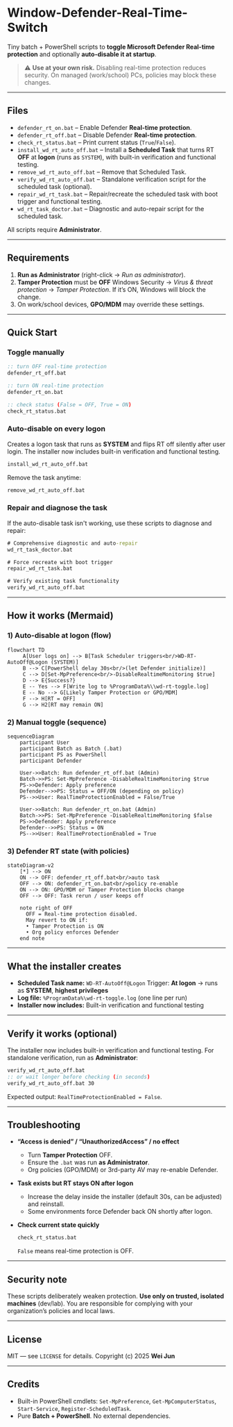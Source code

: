 # Window-Defender-Real-Time-Switch

Tiny batch + PowerShell scripts to **toggle Microsoft Defender Real-time protection** and optionally **auto-disable it at startup**.

> ⚠️ **Use at your own risk.** Disabling real-time protection reduces security. On managed (work/school) PCs, policies may block these changes.

---

## Files

* `defender_rt_on.bat` – Enable Defender **Real-time protection**.
* `defender_rt_off.bat` – Disable Defender **Real-time protection**.
* `check_rt_status.bat` – Print current status (`True`/`False`).
* `install_wd_rt_auto_off.bat` – Install a **Scheduled Task** that turns RT **OFF** at **logon** (runs as `SYSTEM`), with built-in verification and functional testing.
* `remove_wd_rt_auto_off.bat` – Remove that Scheduled Task.
* `verify_wd_rt_auto_off.bat` – Standalone verification script for the scheduled task (optional).
* `repair_wd_rt_task.bat` – Repair/recreate the scheduled task with boot trigger and functional testing.
* `wd_rt_task_doctor.bat` – Diagnostic and auto-repair script for the scheduled task.

All scripts require **Administrator**.

---

## Requirements

1. **Run as Administrator** (right-click → *Run as administrator*).
2. **Tamper Protection** must be **OFF**
   Windows Security → *Virus & threat protection* → *Tamper Protection*.
   If it’s ON, Windows will block the change.
3. On work/school devices, **GPO/MDM** may override these settings.

---

## Quick Start

### Toggle manually

```bat
:: turn OFF real-time protection
defender_rt_off.bat

:: turn ON real-time protection
defender_rt_on.bat

:: check status (False = OFF, True = ON)
check_rt_status.bat
```

### Auto-disable on every logon

Creates a logon task that runs as **SYSTEM** and flips RT off silently after user login. The installer now includes built-in verification and functional testing.

```bat
install_wd_rt_auto_off.bat
```

Remove the task anytime:

```bat
remove_wd_rt_auto_off.bat
```

### Repair and diagnose the task

If the auto-disable task isn't working, use these scripts to diagnose and repair:

```bat
# Comprehensive diagnostic and auto-repair
wd_rt_task_doctor.bat

# Force recreate with boot trigger
repair_wd_rt_task.bat

# Verify existing task functionality
verify_wd_rt_auto_off.bat
```

---

## How it works (Mermaid)

### 1) Auto-disable at logon (flow)

```mermaid
flowchart TD
     A[User logs on] --> B[Task Scheduler triggers<br/>WD-RT-AutoOff@Logon (SYSTEM)]
     B --> C[PowerShell delay 30s<br/>(let Defender initialize)]
     C --> D[Set-MpPreference<br/>-DisableRealtimeMonitoring $true]
     D --> E{Success?}
     E -- Yes --> F[Write log to %ProgramData%\\wd-rt-toggle.log]
     E -- No --> G[Likely Tamper Protection or GPO/MDM]
     F --> H[RT = OFF]
     G --> H2[RT may remain ON]
```

### 2) Manual toggle (sequence)

```mermaid
sequenceDiagram
    participant User
    participant Batch as Batch (.bat)
    participant PS as PowerShell
    participant Defender

    User->>Batch: Run defender_rt_off.bat (Admin)
    Batch->>PS: Set-MpPreference -DisableRealtimeMonitoring $true
    PS->>Defender: Apply preference
    Defender-->>PS: Status = OFF/ON (depending on policy)
    PS-->>User: RealTimeProtectionEnabled = False/True

    User->>Batch: Run defender_rt_on.bat (Admin)
    Batch->>PS: Set-MpPreference -DisableRealtimeMonitoring $false
    PS->>Defender: Apply preference
    Defender-->>PS: Status = ON
    PS-->>User: RealTimeProtectionEnabled = True
```

### 3) Defender RT state (with policies)

```mermaid
stateDiagram-v2
    [*] --> ON
    ON --> OFF: defender_rt_off.bat<br/>auto task
    OFF --> ON: defender_rt_on.bat<br/>policy re-enable
    ON --> ON: GPO/MDM or Tamper Protection blocks change
    OFF --> OFF: Task rerun / user keeps off

    note right of OFF
      OFF = Real-time protection disabled.
      May revert to ON if:
      • Tamper Protection is ON
      • Org policy enforces Defender
    end note
```

---

## What the installer creates

* **Scheduled Task name:** `WD-RT-AutoOff@Logon`
  Trigger: **At logon** → runs as **SYSTEM**, **highest privileges**
* **Log file:** `%ProgramData%\wd-rt-toggle.log` (one line per run)
* **Installer now includes:** Built-in verification and functional testing

---

## Verify it works (optional)

The installer now includes built-in verification and functional testing. For standalone verification, run as **Administrator**:

```bat
verify_wd_rt_auto_off.bat
:: or wait longer before checking (in seconds)
verify_wd_rt_auto_off.bat 30
```

Expected output: `RealTimeProtectionEnabled = False`.

---

## Troubleshooting

* **“Access is denied” / “UnauthorizedAccess” / no effect**

  * Turn **Tamper Protection** OFF.
  * Ensure the `.bat` was run **as Administrator**.
  * Org policies (GPO/MDM) or 3rd-party AV may re-enable Defender.

* **Task exists but RT stays ON after logon**

  * Increase the delay inside the installer (default 30s, can be adjusted) and reinstall.
  * Some environments force Defender back ON shortly after logon.

* **Check current state quickly**

  ```bat
  check_rt_status.bat
  ```

  `False` means real-time protection is OFF.

---

## Security note

These scripts deliberately weaken protection. **Use only on trusted, isolated machines** (dev/lab). You are responsible for complying with your organization’s policies and local laws.

---

## License

MIT — see `LICENSE` for details.
Copyright (c) 2025 **Wei Jun**

---

## Credits

* Built-in PowerShell cmdlets: `Set-MpPreference`, `Get-MpComputerStatus`, `Start-Service`, `Register-ScheduledTask`.
* Pure **Batch + PowerShell**. No external dependencies.
